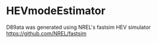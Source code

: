 # HEVmodeEstimator

D89ata was generated using NREL's fastsim HEV simulator https://github.com/NREL/fastsim

